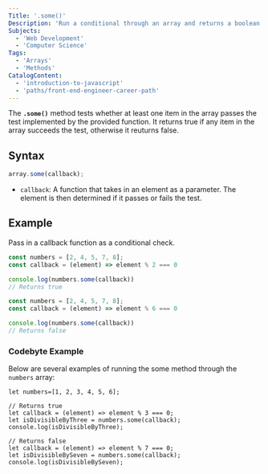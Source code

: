 ```yaml
---
Title: '.some()'
Description: 'Run a conditional through an array and returns a boolean if any value fulfills the conditional.'
Subjects:
  - 'Web Development'
  - 'Computer Science'
Tags:
  - 'Arrays'
  - 'Methods'
CatalogContent:
  - 'introduction-to-javascript'
  - 'paths/front-end-engineer-career-path'
---
```


The **`.some()`** method tests whether at least one item in the array passes the test implemented by the provided function. It returns true if any item in the array succeeds the test, otherwise it reuturns false.

## Syntax

```js
array.some(callback);
```

- `callback`: A function that takes in an element as a parameter. The element is then determined if it passes or fails the test.

## Example

Pass in a callback function as a conditional check.

```js
const numbers = [2, 4, 5, 7, 8];
const callback = (element) => element % 2 === 0

console.log(numbers.some(callback))
// Returns true
```

```js
const numbers = [2, 4, 5, 7, 8];
const callback = (element) => element % 6 === 0

console.log(numbers.some(callback))
// Returns false
```

### Codebyte Example

Below are several examples of running the some method through the `numbers` array:

```codebyte/js
let numbers=[1, 2, 3, 4, 5, 6];

// Returns true
let callback = (element) => element % 3 === 0;
let isDivisibleByThree = numbers.some(callback);
console.log(isDivisibleByThree);

// Returns false
let callback = (element) => element % 7 === 0;
let isDivisibleBySeven = numbers.some(callback);
console.log(isDivisibleBySeven);
```
